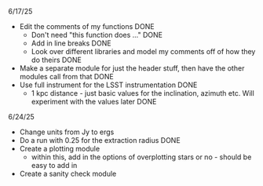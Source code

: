 6/17/25
- Edit the comments of my functions DONE
    - Don't need "this function does ..." DONE
    - Add in line breaks DONE
    - Look over different libraries and model my comments off of how they do theirs DONE
- Make a separate module for just the header stuff, then have the other modules call from that DONE
- Use full instrument for the LSST instrumentation DONE
    - 1 kpc distance - just basic values for the inclination, azimuth etc. Will experiment with the values later DONE


6/24/25
- Change units from Jy to ergs
- Do a run with 0.25 for the extraction radius DONE
- Create a plotting module
    - within this, add in the options of overplotting stars or no - should be easy to add in
- Create a sanity check module

